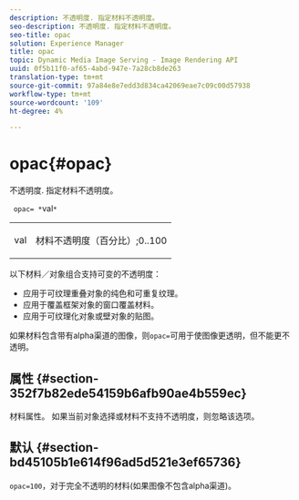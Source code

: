 ```yaml
---
description: 不透明度. 指定材料不透明度。
seo-description: 不透明度. 指定材料不透明度。
seo-title: opac
solution: Experience Manager
title: opac
topic: Dynamic Media Image Serving - Image Rendering API
uuid: 0f5b11f0-af65-4abd-947e-7a28cb8de263
translation-type: tm+mt
source-git-commit: 97a84e8e7edd3d834ca42069eae7c09c00d57938
workflow-type: tm+mt
source-wordcount: '109'
ht-degree: 4%

---
```



# opac{#opac}

不透明度. 指定材料不透明度。

` opac= *`val`*`

<table id="simpletable_6AB8CD75F526469FBC9FEAE049792EF2"> 
 <tr class="strow"> 
  <td class="stentry"> <p> <span class="varname"> val  </span> </p> </td> 
  <td class="stentry"> <p>材料不透明度（百分比）;0..100 </p> </td> 
 </tr> 
</table>

以下材料／对象组合支持可变的不透明度：

* 应用于可纹理重叠对象的纯色和可重复纹理。
* 应用于覆盖框架对象的窗口覆盖材料。
* 应用于可纹理化对象或壁对象的贴图。

如果材料包含带有alpha渠道的图像，则`opac=`可用于使图像更透明，但不能更不透明。

## 属性 {#section-352f7b82ede54159b6afb90ae4b559ec}

材料属性。 如果当前对象选择或材料不支持不透明度，则忽略该选项。

## 默认 {#section-bd45105b1e614f96ad5d521e3ef65736}

`opac=100`，对于完全不透明的材料(如果图像不包含alpha渠道)。

